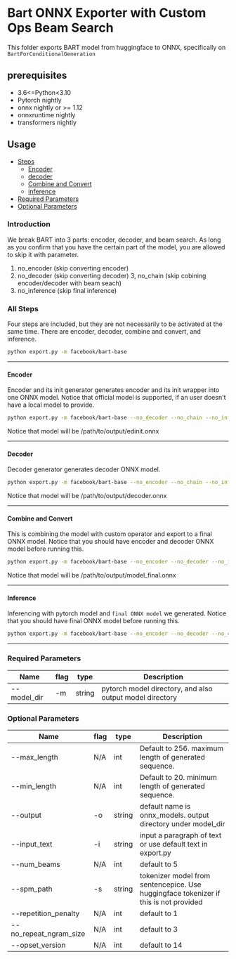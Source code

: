 # Bart ONNX Exporter with Custom Ops Beam Search

This folder exports BART model from huggingface to ONNX, specifically on `BartForConditionalGeneration`

## prerequisites

- 3.6<=Python<3.10
- Pytorch nightly
- onnx nightly or >= 1.12
- onnxruntime nightly
- transformers nightly

## Usage

  - [Steps](#all-steps)
    - [Encoder](#encoder)
    - [decoder](#decoder)
    - [Combine and Convert](#combine-and-convert)
    - [inference](#inference)
  - [Required Parameters](#required-parameters)
  - [Optional Parameters](#optional-parameters)

### Introduction

We break BART into 3 parts: encoder, decoder, and beam search. As long as you confirm
that you have the certain part of the model, you are allowed to skip it with parameter.

1. no_encoder (skip converting encoder)
2. no_decoder (skip converting decoder)
3, no_chain (skip cobining encoder/decoder with beam seach)
4. no_inference (skip final inference)

### All Steps

Four steps are included, but they are not necessarily to be activated at the same time.
There are encoder, decoder, combine and convert, and inference.

```bash
python export.py -m facebook/bart-base
```

---

#### Encoder

Encoder and its init generator generates encoder and its init wrapper into one ONNX model. Notice that official model is supported, if an user doesn't have a local model to provide.

```bash
python export.py -m facebook/bart-base --no_decoder --no_chain --no_inference
```

Notice that model will be /path/to/output/edinit.onnx

---

#### Decoder

Decoder generator generates decoder ONNX model.

```bash
python export.py -m facebook/bart-base --no_encoder --no_chain --no_inference
```

Notice that model will be /path/to/output/decoder.onnx

---

#### Combine and Convert

This is combining the model with custom operator and export to a final ONNX model. Notice that you should have encoder and decoder ONNX model before running this.

```bash
python export.py -m facebook/bart-base --no_encoder --no_decoder --no_inference
```

Notice that model will be /path/to/output/model_final.onnx

---

#### Inference

Inferencing with pytorch model and `final ONNX model` we generated. Notice that you should have final ONNX model before running this.

```bash
python export.py -m facebook/bart-base --no_encoder --no_decoder --no_chain
```

---

### Required Parameters

| Name | flag | type | Description |
| --- | --- | --- | --- |
| --model_dir | -m | string | pytorch model directory, and also output model directory |

### Optional Parameters

| Name | flag | type | Description |
| --- | --- | --- | --- |
| --max_length | N/A | int | Default to 256. maximum length of generated sequence. |
| --min_length | N/A | int | Default to 20. minimum length of generated sequence. |
| --output | -o | string | default name is onnx_models. output directory under model_dir |
| --input_text | -i | string | input a paragraph of text or use default text in export.py |
| --num_beams | N/A | int | default to 5 |
| --spm_path | -s | string | tokenizer model from sentencepice. Use huggingface tokenizer if this is not provided |
| --repetition_penalty | N/A | int | default to 1 |
| --no_repeat_ngram_size | N/A | int | default to 3 |
| --opset_version | N/A | int | default to 14 |
